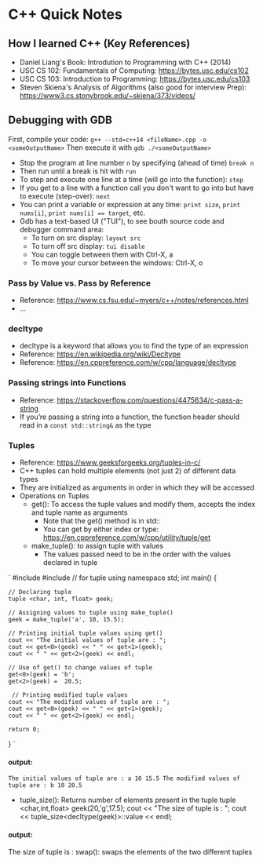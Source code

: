 # C++ Quick Notes


## How I learned C++ (Key References)
- Daniel Liang's Book: Introdution to Programming with C++ (2014)
- USC CS 102: Fundamentals of Computing: https://bytes.usc.edu/cs102
- USC CS 103: Introduction to Programming: https://bytes.usc.edu/cs103
- Steven Skiena's Analysis of Algorithms (also good for interview Prep): https://www3.cs.stonybrook.edu/~skiena/373/videos/


## Debugging with GDB
First, compile your code: `g++ --std=c++14 <fileName>.cpp -o <someOutputName>`
Then execute it with `gdb ./<someOutputName>`
- Stop the program at line number `n` by specifying (ahead of time) `break n`
- Then run until a break is hit with `run`
- To step and execute one line at a time (will go into the function): `step`
- If you get to a line with a function call you don't want to go into but have to execute (step-over): `next`
- You can print a variable or expression at any time: `print size`, `print nums[i]`, `print nums[i] == target`, etc.
- Gdb has a text-based UI ("TUI"), to see bouth source code and debugger command area:
    - To turn on src display: `layout src`
    - To turn off src display: `tui disable`
    - You can toggle between them with Ctrl-X, a
    - To move your cursor between the windows: Ctrl-X, o






### Pass by Value vs. Pass by Reference
- Reference: https://www.cs.fsu.edu/~myers/c++/notes/references.html
- ...

### decltype
- decltype is a keyword that allows you to find the type of an expression
- Reference: https://en.wikipedia.org/wiki/Decltype
- Reference: https://en.cppreference.com/w/cpp/language/decltype


### Passing strings into Functions
- Reference: https://stackoverflow.com/questions/4475634/c-pass-a-string
- If you’re passing a string into a function, the function header should read in a `const std::string&` as the type

### Tuples
- Reference: https://www.geeksforgeeks.org/tuples-in-c/
- C++ tuples can hold multiple elements (not just 2) of different data types
- They are initialized as arguments in order in which they will be accessed
- Operations on Tuples
    - get(): To access the tuple values and modify them, accepts the index and tuple name as arguments
        - Note that the get() method is in std::
        - You can get by either index or type: https://en.cppreference.com/w/cpp/utility/tuple/get
    - make_tuple(): to assign tuple with values
        - The values passed need to be in the order with the values declared in tuple

`
#include<iostream>
#include<tuple> // for tuple
using namespace std;
int main()
{

    // Declaring tuple
    tuple <char, int, float> geek;

    // Assigning values to tuple using make_tuple()
    geek = make_tuple('a', 10, 15.5);

    // Printing initial tuple values using get()
    cout << "The initial values of tuple are : ";
    cout << get<0>(geek) << " " << get<1>(geek);
    cout << " " << get<2>(geek) << endl;

    // Use of get() to change values of tuple
    get<0>(geek) = 'b';
    get<2>(geek) =  20.5;

     // Printing modified tuple values
    cout << "The modified values of tuple are : ";
    cout << get<0>(geek) << " " << get<1>(geek);
    cout << " " << get<2>(geek) << endl;

    return 0;
}
`
#### output:
`
The initial values of tuple are : a 10 15.5
The modified values of tuple are : b 10 20.5
`

- tuple_size(): Returns number of elements present in the tuple
tuple <char,int,float> geek(20,'g',17.5);
cout << "The size of tuple is : ";
cout << tuple_size<decltype(geek)>::value << endl;

#### output:
The size of tuple is :
swap(): swaps the elements of the two different tuples
